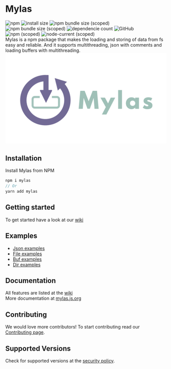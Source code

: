 # Mylas 
![npm](https://img.shields.io/npm/dt/mylas)
![install size](https://badgen.net/packagephobia/install/mylas)
![npm bundle size (scoped)](https://img.shields.io/bundlephobia/min/mylas)
![npm bundle size (scoped)](https://img.shields.io/bundlephobia/minzip/mylas)
![dependencie count](https://img.shields.io/badge/dependencies-0-brightgreen)
![GitHub](https://img.shields.io/github/license/raouldeheer/Mylas)
![npm (scoped)](https://img.shields.io/npm/v/mylas)
![node-current (scoped)](https://img.shields.io/node/v/mylas)  
Mylas is a npm package that makes the loading and storing of data from fs easy and reliable. And it supports multithreading, json with comments and loading buffers with multithreading.   
<img src="https://raw.githubusercontent.com/raouldeheer/Mylas/HEAD/.github/logo.png" width="600"> 

## Installation
Install Mylas from NPM
```ts
npm i mylas
// Or
yarn add mylas
```

## Getting started

To get started have a look at our [wiki](https://github.com/raouldeheer/Mylas/wiki) 

## Examples

- [Json examples](https://github.com/raouldeheer/Mylas/wiki/Json)
- [File examples](https://github.com/raouldeheer/Mylas/wiki/File)
- [Buf examples](https://github.com/raouldeheer/Mylas/wiki/Buf)
- [Dir examples](https://github.com/raouldeheer/Mylas/wiki/Dir)

## Documentation
All features are listed at the [wiki](https://github.com/raouldeheer/Mylas/wiki)   
More documentation at [mylas.js.org](https://mylas.js.org/)

## Contributing
We would love more contributors! To start contributing read our [Contributing page](https://github.com/raouldeheer/Mylas/blob/main/.github/CONTRIBUTING.md).  

## Supported Versions
Check for supported versions at the [security policy](https://github.com/raouldeheer/Mylas/security/policy).  
